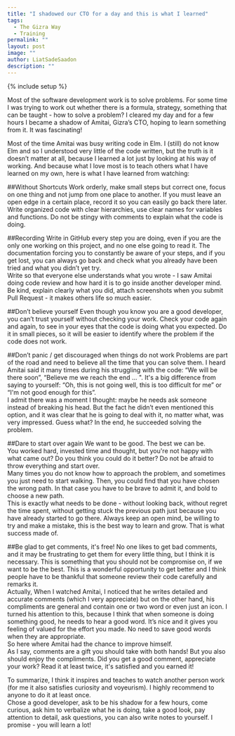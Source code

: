 ```yaml
---
title: "I shadowed our CTO for a day and this is what I learned"
tags:
  - The Gizra Way
  - Training
permalink: ""
layout: post
image: "" 
author: LiatSadeSaadon
description: ""
---
```


{% include setup %}

Most of the software development work is to solve problems. For some time I was trying to work out whether there is a formula, strategy, something that can be taught - how to solve a problem? I cleared my day and for a few hours I became a shadow of Amitai, Gizra’s CTO, hoping to learn something from it. It was fascinating!

Most of the time Amitai was busy writing code in Elm.
I (still) do not know Elm and so I understood very little of the code written, but the truth is it doesn’t matter at all, because I learned a lot just by looking at his way of working. And because what I love most is to teach others what I have learned on my own, here is what I have learned from watching:

##Without Shortcuts
Work orderly, make small steps but correct one, focus on one thing and not jump from one place to another. If you must leave an open edge in a certain place, record it so you can easily go back there later.  Write organized code with clear hierarchies, use clear names for variables and functions. Do not be stingy with comments to explain what the code is doing.

##Recording
Write in GitHub every step you are doing, even if you are the only one working on this project, and no one else going to read it. The documentation forcing you to constantly be aware of your steps, and if you get lost, you can always go back and check what you already have been tried and what you didn’t yet try.  
Write so that everyone else understands what you wrote - I saw Amitai doing code review  and how hard it is to go inside another developer mind. Be kind, explain clearly what you did, attach screenshots when you submit Pull Request - it makes others life so much easier.

##Don’t believe yourself
Even though you know you are a good developer, you can’t trust yourself without checking your work. Check your code again and again, to see in your eyes that the code is doing what you expected. Do it in small pieces, so it will be easier to identify where the problem if the code does not work.

##Don’t panic / get discouraged when things do not work
Problems are part of the road and need to believe all the time that you can solve them. I heard  Amitai said it many times during his struggling with the code: “We will be there soon”, “Believe me we reach the end ... ". It's a big difference from saying to yourself: “Oh, this is not going well, this is too difficult for me” or “I'm not good enough for this”.  
I admit there was a moment I thought: maybe he needs ask someone instead of breaking his head. But the fact he didn’t even mentioned this option, and it was clear that he is going to deal with it, no matter what, was very impressed. Guess what? In the end, he succeeded solving the problem.

##Dare to start over again
We want to be good. The best we can be.  
You worked hard, invested time and thought, but you're not happy with what came out? Do you think you could do it better? Do not be afraid to throw everything and start over.  
Many times you do not know how to approach the problem, and sometimes you just need to start walking. Then, you could find that you have chosen the wrong path. In that case you have to be brave to admit it, and bold to choose a new path.  
This is exactly what needs to be done - without looking back, without regret the time spent, without getting stuck the previous path just because you have already started to go there. Always keep an open mind, be willing to try and make a mistake, this is the best way to learn and grow. That is what success made of.

##Be glad to get comments, it's free!
No one likes to get bad comments, and it may be frustrating to get them for every little thing, but I think it is necessary. This is something that you should not be compromise on, if we want to be the best. This is a wonderful opportunity to get better and I think people have to be thankful that someone review their code carefully and remarks it.  
Actually, When I watched Amitai, I noticed that he writes detailed and accurate comments (which I very appreciate) but on the other hand, his compliments are general and contain one or two word or even just an icon. I turned his attention to this, because I think that when someone is doing something good, he needs to hear a good word. It’s nice and it gives you feeling of valued for the effort you made. No need to save good words when they are appropriate.  
So here where Amitai had the chance to improve himself.  
As I say, comments are a gift you should take with both hands! But you also should enjoy the compliments. Did you get a good comment, appreciate your work? Read it at least twice, it's satisfied and you earned it!

To summarize, I think it inspires and teaches to watch another person work (for me it also satisfies curiosity and voyeurism). I highly recommend to anyone to do it at least once.  
Chose a good developer, ask to be his shadow for a few hours, come curious, ask him to verbalize what he is doing, take a good look, pay attention to detail, ask questions, you can also write notes to yourself. I promise - you will learn a lot!
